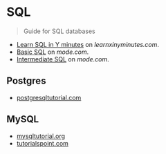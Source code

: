 # SQL
> Guide for SQL databases

 - [Learn SQL in Y minutes](https://learnxinyminutes.com/docs/sql/) on *learnxinyminutes.com*.
- [Basic SQL](https://mode.com/sql-tutorial/introduction-to-sql/) on _mode.com_.
- [Intermediate SQL](https://mode.com/sql-tutorial/sql-aggregate-functions/) on _mode.com_.

## Postgres

- [postgresqltutorial.com](https://www.postgresqltutorial.com/)

## MySQL

- [mysqltutorial.org](https://www.mysqltutorial.org/)
- [tutorialspoint.com](https://www.tutorialspoint.com/mysql/index.htm)
<!--stackedit_data:
eyJoaXN0b3J5IjpbLTE0MTcyNzg4MTddfQ==
-->